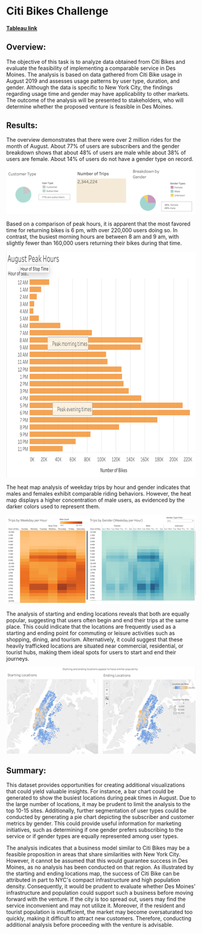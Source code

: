 # Citi Bikes Challenge
#### [Tableau link](https://public.tableau.com/app/profile/lauren7917/viz/CitiBikesChallengeFinalUpdated/CitiBikes)

## Overview:
The objective of this task is to analyze data obtained from Citi Bikes and evaluate the feasibility of implementing a comparable service in Des Moines. The analysis is based on data gathered from Citi Bike usage in August 2019 and assesses usage patterns by user type, duration, and gender. Although the data is specific to New York City, the findings regarding usage time and gender may have applicability to other markets. The outcome of the analysis will be presented to stakeholders, who will determine whether the proposed venture is feasible in Des Moines.

## Results:
The overview demonstrates that there were over 2 million rides for the month of August.  About 77% of users are subscribers and the gender breakdown shows that about 48% of users are male while about 38% of users are female.  About 14% of users do not have a gender type on record.

![Overview](https://github.com/laurlen2112/citi_bikes/blob/main/resources/results%20pic%201.png)


Based on a comparison of peak hours, it is apparent that the most favored time for returning bikes is 6 pm, with over 220,000 users doing so. In contrast, the busiest morning hours are between 8 am and 9 am, with slightly fewer than 160,000 users returning their bikes during that time.

<img src ="https://github.com/laurlen2112/citi_bikes/blob/main/resources/august%20peak%20hours%202.png" height = "600" width= "900"/>


The heat map analysis of weekday trips by hour and gender indicates that males and females exhibit comparable riding behaviors. However, the heat map displays a higher concentration of male users, as evidenced by the darker colors used to represent them.

![heat map](https://github.com/laurlen2112/citi_bikes/blob/main/resources/heatmap%203.png)


The analysis of starting and ending locations reveals that both are equally popular, suggesting that users often begin and end their trips at the same place. This could indicate that the locations are frequently used as a starting and ending point for commuting or leisure activities such as shopping, dining, and tourism. Alternatively, it could suggest that these heavily trafficked locations are situated near commercial, residential, or tourist hubs, making them ideal spots for users to start and end their journeys.


![start and end](https://github.com/laurlen2112/citi_bikes/blob/main/resources/end%20and%20start%20locations.png)


## Summary:
This dataset provides opportunities for creating additional visualizations that could yield valuable insights. For instance, a bar chart could be generated to show the busiest locations during peak times in August. Due to the large number of locations, it may be prudent to limit the analysis to the top 10-15 sites. Additionally, further segmentation of user types could be conducted by generating a pie chart depicting the subscriber and customer metrics by gender. This could provide useful information for marketing initiatives, such as determining if one gender prefers subscribing to the service or if gender types are equally represented among user types.

The analysis indicates that a business model similar to Citi Bikes may be a feasible proposition in areas that share similarities with New York City. However, it cannot be assumed that this would guarantee success in Des Moines, as no analysis has been conducted on that region. As illustrated by the starting and ending locations map, the success of Citi Bike can be attributed in part to NYC's compact infrastructure and high population density. Consequently, it would be prudent to evaluate whether Des Moines' infrastructure and population could support such a business before moving forward with the venture. If the city is too spread out, users may find the service inconvenient and may not utilize it. Moreover, if the resident and tourist population is insufficient, the market may become oversaturated too quickly, making it difficult to attract new customers. Therefore, conducting additional analysis before proceeding with the venture is advisable.
